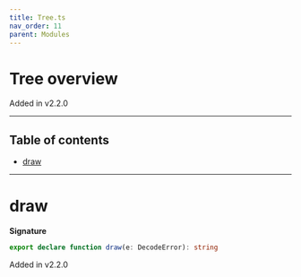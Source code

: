 ```yaml
---
title: Tree.ts
nav_order: 11
parent: Modules
---
```


# Tree overview

Added in v2.2.0

---

<h2 class="text-delta">Table of contents</h2>

- [draw](#draw)

---

# draw

**Signature**

```ts
export declare function draw(e: DecodeError): string
```

Added in v2.2.0
